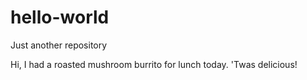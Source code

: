 # hello-world
Just another repository


Hi,  I had a roasted mushroom burrito for lunch today. 'Twas delicious!
